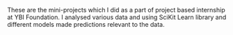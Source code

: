 These are the mini-projects which I did as a part of project based internship at YBI Foundation. I analysed various data and using SciKit Learn library and different models made predictions relevant to the data.
